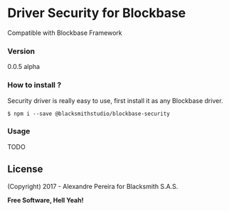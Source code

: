 # Driver Security for Blockbase
Compatible with Blockbase Framework

### Version
0.0.5 alpha

### How to install ?
Security driver is really easy to use, first install it as any Blockbase driver.

```shell
$ npm i --save @blacksmithstudio/blockbase-security
```

### Usage
TODO

License
----

(Copyright) 2017 - Alexandre Pereira for Blacksmith S.A.S.


**Free Software, Hell Yeah!**

[Node.js]:https://nodejs.org/en
[NPM]:https://www.npmjs.com
